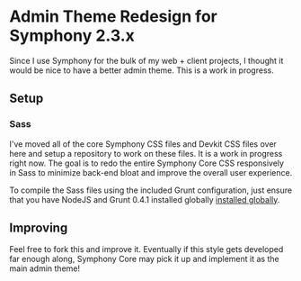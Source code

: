 # Admin Theme Redesign for Symphony 2.3.x

Since I use Symphony for the bulk of my web + client projects, I thought it would be nice to have a better admin theme. This is a work in progress.

## Setup

### Sass

I've moved all of the core Symphony CSS files and Devkit CSS files over here and setup a repository to work on these files. It is a work in progress right now. The goal is to redo the entire Symphony Core CSS responsively in Sass to minimize back-end bloat and improve the overall user experience.

To compile the Sass files using the included Grunt configuration, just ensure that you have NodeJS and Grunt 0.4.1 installed globally [installed globally](http://gruntjs.com/getting-started).

## Improving

Feel free to fork this and improve it. Eventually if this style gets developed far enough along, Symphony Core may pick it up and implement it as the main admin theme!

